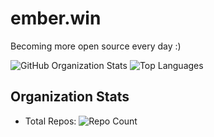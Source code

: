 # ember.win

Becoming more open source every day :)

![GitHub Organization Stats](https://github-readme-stats.vercel.app/api?username=ember-win&show_icons=true&count_private=true&theme=dark)
![Top Languages](https://github-readme-stats.vercel.app/api/top-langs/?username=ember-win&layout=compact)

## Organization Stats
- Total Repos: ![Repo Count](https://img.shields.io/github/search/ember-win/repos?style=flat)
